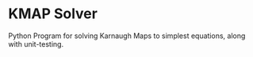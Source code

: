 # KMAP Solver

Python Program for solving Karnaugh Maps to simplest equations, along with unit-testing.
